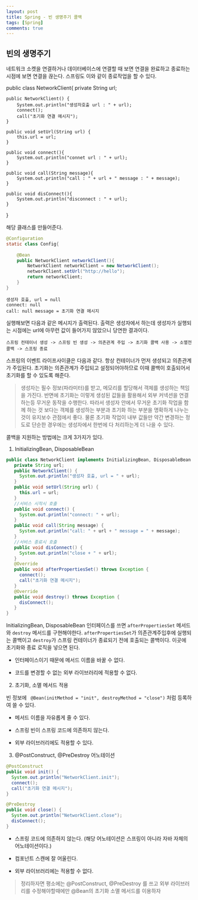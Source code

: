 ```yaml
---
layout: post
title: Spring - 빈 생명주기 콜백
tags: [Spring]
comments: true
---
```


## 빈의 생명주기

네트워크 소켓을 연결하거나 데이터베이스에 연결할 때 보면 연결을 완료하고 종료하는 시점에 보면 연결을 끊는다. 스프링도 이와 같이 종료작업을 할 수 있다.

public class NetworkClient{
    private String url;
    
    public NetworkClient() {
        System.out.println("생성자호출 url : " + url);
        connect();
        call("초기화 연결 메시지");
    }
    
    public void setUrl(String url) {
        this.url = url;
    }
    
    public void connect(){
        System.out.println("connet url : " + url);
    }
    
    public void call(String message){
        System.out.println("call : " + url + " message : " + message);
    }
    
    public void disConnect(){
        System.out.println("disconnect : " + url);
    }
}

해당 클래스를 만들어준다.

```java
@Configuration 
static class Config{
    
    @Bean
    public NetworkClient networkClient(){
        NetworkClient networkClient = new NetworkClient();
        networkClient.setUrl("http://hello");
        return networkClient;
    } 
}
```

```
생성자 호출, url = null
connect: null
call: null message = 초기화 연결 메시지
```

실행해보면 다음과 같은 메시지가 출력된다. 출력은 생성자에서 하는데 생성자가 실행되는 시점에는 url에 아무런 값이 들어가지 않았으니 당연한 결과이다.

`스프링 컨테이너 생성 -> 스프링 빈 생성 -> 의존관계 주입 -> 초기화 콜백 사용 -> 소멸전 콜백 -> 스프링 종료`

스프링의 이벤트 라이프사이클은 다음과 같다. 항상 컨테이너가 먼저 생성되고 의존관계가 주입된다. 초기화는 의존관계가 주입되고 설정되어야하므로 이때 콜백이 호출되어서 초기화를 할 수 있도록 해준다.

> 생성자는 필수 정보(파라미터)를 받고, 메모리를 할당해서 객체를 생성하는 책임을 가진다. 반면에 초기화는 이렇게 생성된 값들을 활용해서 외부 커넥션을 연결하는등 무거운 동작을 수행한다. 따라서 생성자 안에서 무거운 초기화 작업을 함께 하는 것 보다는 객체를 생성하는 부분과 초기화 하는 부분을 명확하게 나누는 것이 유지보수 관점에서 좋다. 물론 초기화 작업이 내부 값들만 약간 변경하는 정도로 단순한 경우에는 생성자에서 한번에 다 처리하는게 더 나을 수 있다.

콜백을 지원하는 방법에는 크게 3가지가 있다.

1. InitializingBean, DisposableBean

```java
public class NetworkClient implements InitializingBean, DisposableBean {
   private String url;
   public NetworkClient() {
     System.out.println("생성자 호출, url = " + url);
   }
   public void setUrl(String url) {
     this.url = url;
   }
   //서비스 시작시 호출
   public void connect() {
     System.out.println("connect: " + url);
   }
   public void call(String message) {
     System.out.println("call: " + url + " message = " + message);
   }
   //서비스 종료시 호출
   public void disConnect() {
     System.out.println("close + " + url);
   }
   @Override
   public void afterPropertiesSet() throws Exception {
     connect();
     call("초기화 연결 메시지");
   }
   @Override
   public void destroy() throws Exception {
     disConnect();
   }
}
```

InitializingBean, DisposableBean 인터페이스를 쓰면 `afterPropertiesSet` 메서드와 `destroy` 메서드를 구현해야한다. `afterPropertiesSet`가 의존관계주입후에 실행되는 콜백이고  `destroy`가 스프링 컨테이너가 종료되기 전에 호출되는 콜백이다. 이곳에 초기화와 종료 로직을 넣으면 된다.

- 인터페이스이기 때문에 메서드 이름을 바꿀 수 없다.
  
- 코드를 변경할 수 없는 외부 라이브러리에 적용할 수 없다.

2. 초기화, 소멸 메서드 적용

빈 정보에 ` @Bean(initMethod = "init", destroyMethod = "close")` 처럼 등록하여 쓸 수 있다. 

- 메서드 이름을 자유롭게 줄 수 있다.
  
- 스프링 빈이 스프링 코드에 의존하지 않는다.
  
- 외부 라이브러리에도 적용할 수 있다.

3. @PostConstruct, @PreDestroy 어노테이션

```java
@PostConstruct
public void init() {
  System.out.println("NetworkClient.init");
  connect();
  call("초기화 연결 메시지");
}

@PreDestroy
public void close() {
  System.out.println("NetworkClient.close");
  disConnect();
}
```

- 스프링 코드에 의존하지 않는다. (해당 어노테이션은 스프링이 아니라 자바 자체의 어노테이션이다.)

- 컴포넌트 스캔에 잘 어울린다.

- 외부 라이브러리에는 적용할 수 없다.

> 정리하자면 평소에는 @PostConstruct, @PreDestroy 를 쓰고 외부 라이브러리를 수정해야할때에만 @Bean의 초기화 소멸 메서드를 이용하자
